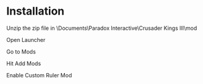 # Installation
Unzip the zip file in \Documents\Paradox Interactive\Crusader Kings III\mod

Open Launcher

Go to Mods

Hit Add Mods

Enable Custom Ruler Mod
